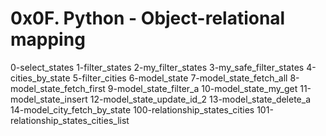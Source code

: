 # 0x0F. Python - Object-relational mapping
0-select_states
1-filter_states
2-my_filter_states
3-my_safe_filter_states
4-cities_by_state
5-filter_cities
6-model_state
7-model_state_fetch_all
8-model_state_fetch_first
9-model_state_filter_a
10-model_state_my_get
11-model_state_insert
12-model_state_update_id_2
13-model_state_delete_a
14-model_city_fetch_by_state
100-relationship_states_cities
101-relationship_states_cities_list





